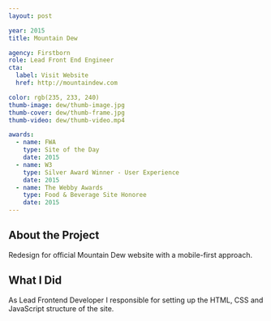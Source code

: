 ```yaml
---
layout: post

year: 2015
title: Mountain Dew

agency: Firstborn
role: Lead Front End Engineer
cta:
  label: Visit Website
  href: http://mountaindew.com

color: rgb(235, 233, 240)
thumb-image: dew/thumb-image.jpg
thumb-cover: dew/thumb-frame.jpg
thumb-video: dew/thumb-video.mp4

awards:
  - name: FWA
    type: Site of the Day
    date: 2015
  - name: W3
    type: Silver Award Winner - User Experience
    date: 2015
  - name: The Webby Awards
    type: Food & Beverage Site Honoree
    date: 2015
---
```


About the Project
-----------------
Redesign for official Mountain Dew website with a mobile-first approach.

What I Did
----------
As Lead Frontend Developer I responsible for setting up the HTML, CSS and JavaScript structure of the site.

